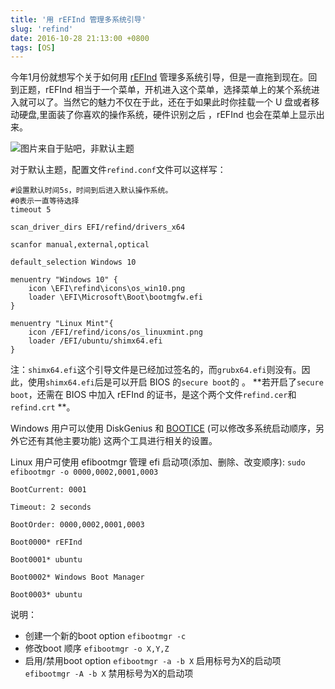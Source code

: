 ```yaml
---
title: '用 rEFInd 管理多系统引导'
slug: 'refind'
date: 2016-10-28 21:13:00 +0800
tags: [OS]
---
```


今年1月份就想写个关于如何用 [rEFInd](http://www.rodsbooks.com/refind/) 管理多系统引导，但是一直拖到现在。回到正题，rEFInd 相当于一个菜单，开机进入这个菜单，选择菜单上的某个系统进入就可以了。当然它的魅力不仅在于此，还在于如果此时你挂载一个 U 盘或者移动硬盘,里面装了你喜欢的操作系统，硬件识别之后 ，rEFInd 也会在菜单上显示出来。  

<!-- more -->

![图片来自于贴吧，非默认主题](https://raw.githubusercontent.com/vitzy/imue/master/imgs/refind-interface.jpg)  

对于默认主题，配置文件`refind.conf`文件可以这样写：  
```
#设置默认时间5s，时间到后进入默认操作系统。
#0表示一直等待选择
timeout 5

scan_driver_dirs EFI/refind/drivers_x64

scanfor manual,external,optical

default_selection Windows 10

menuentry "Windows 10" {
	icon \EFI\refind\icons\os_win10.png
    loader \EFI\Microsoft\Boot\bootmgfw.efi
}	

menuentry "Linux Mint"{
	icon /EFI/refind/icons/os_linuxmint.png
    loader /EFI/ubuntu/shimx64.efi
}
```
注：`shimx64.efi`这个引导文件是已经加过签名的，而`grubx64.efi`则没有。因此，使用`shimx64.efi`后是可以开启 BIOS 的`secure boot`的 。
**若开启了`secure boot`，还需在 BIOS 中加入 rEFInd 的证书，是这个两个文件`refind.cer`和`refind.crt` **。

Windows 用户可以使用 DiskGenius 和 [BOOTICE](http://www.ipauly.com/2015/11/15/bootice/) (可以修改多系统启动顺序，另外它还有其他主要功能) 这两个工具进行相关的设置。

Linux 用户可使用 efibootmgr 管理 efi 启动项(添加、删除、改变顺序): `sudo efibootmgr -o 0000,0002,0001,0003`

```
BootCurrent: 0001

Timeout: 2 seconds

BootOrder: 0000,0002,0001,0003

Boot0000* rEFInd

Boot0001* ubuntu

Boot0002* Windows Boot Manager

Boot0003* ubuntu
```

说明：

- 创建一个新的boot option 
  `efibootmgr -c`
- 修改boot 顺序 
  `efibootmgr -o X,Y,Z` 
- 启用/禁用boot option 
  `efibootmgr -a -b X`          启用标号为X的启动项 
  `efibootmgr -A -b X`          禁用标号为X的启动项